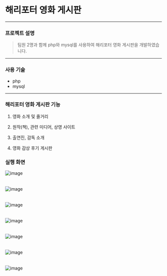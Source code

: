 # 해리포터 영화 게시판

---

### 프로젝트 설명
> 팀원 2명과 함께 php와 mysql를 사용하여 해리포터 영화 게시판을 개발하였습니다.

---

### 사용 기술
 + php
 + mysql

---

### 해리포터 영화 게시판 기능

1. 영화 소개 및 줄거리

2. 원작(책), 관련 미디어, 상영 사이트 

3. 출연진, 감독 소개

4. 영화 감상 후기 게시판

### 실행 화면

![image](https://user-images.githubusercontent.com/94504100/144996602-ae35cce3-e064-421c-9370-787015f2d7d7.png)
<br><br><br>
![image](https://user-images.githubusercontent.com/94504100/144997150-3e09037c-fbca-4d8f-9c1e-a60514f23b67.png)
<br><br><br>
![image](https://user-images.githubusercontent.com/94504100/144997346-f222b664-db50-4050-8f4a-a60cb3711ced.png)
<br><br><br>
![image](https://user-images.githubusercontent.com/94504100/144997393-0287c8c1-1d71-4808-94e1-a1429ba4eda5.png)
<br><br><br>
![image](https://user-images.githubusercontent.com/94504100/144996700-992c5f14-c919-4614-847f-d50d611f4cbb.png)
<br><br><br>
![image](https://user-images.githubusercontent.com/94504100/144996716-5d90869a-1822-4864-af32-fe5cae03e7ad.png)
<br><br><br>
![image](https://user-images.githubusercontent.com/94504100/144996908-c55bbba4-7bea-437c-9edf-7035574099ac.png)

